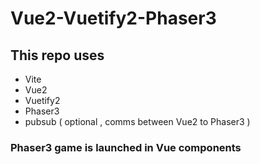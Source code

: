 # Vue2-Vuetify2-Phaser3

## This repo uses 
- Vite
- Vue2
- Vuetify2
- Phaser3
- pubsub ( optional , comms between Vue2 to Phaser3 )

### Phaser3 game is launched in <start-phaser /> Vue components

